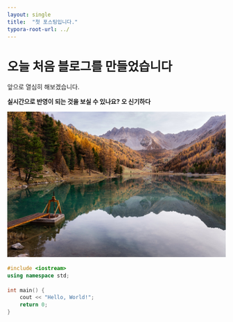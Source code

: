```yaml
---
layout: single
title:  "첫 포스팅입니다."
typora-root-url: ../
---
```


# 오늘 처음 블로그를 만들었습니다

앞으로 열심히 해보겠습니다.

**실시간으로 반영이 되는 것을 보실 수 있나요? 오 신기하다**

![sample](/images/2023-09-02-first/sample.jpg)

```c++
#include <iostream>
using namespace std;

int main() {
    cout << "Hello, World!";
    return 0;
}
```

